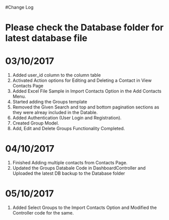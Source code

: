 #Change Log

# Please check the Database folder for latest database file

# 03/10/2017

1. Added user_id column to the column table
2. Activated Action options for Editing and Deleting a Contact in View Contacts Page
3. Added Excel File Sample in Import Contacts Option in the Add Contacts Menu.
4. Started adding the Groups template
5. Removed the Given Search and top and bottom pagination sections as they were alreay included in the Datable.
6. Added Authentication (User Login and Registration).
7. Created Group Model.
8. Add, Edit and Delete Groups Functionality Completed.

# 04/10/2017

1. Finished Adding multiple contacts from Contacts Page.
2. Updated the Groups Databale Code in DashboardController and Uploaded the latest DB backup to the Database folder

# 05/10/2017
1. Added Select Groups to the Import Contacts Option and Modified the Controller code for the same.

